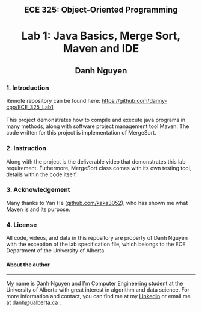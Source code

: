 <h2 align="center">ECE 325: Object-Oriented Programming</h2>
<h1 align="center">Lab 1: Java Basics, Merge Sort, Maven and IDE</h1>
<h2 align="center">Danh Nguyen</h2>

<h3> 1. Introduction </h3>
  <p>
    Remote repository can be found here: <a href="https://github.com/danny-cpp/ECE_325_Lab1">https://github.com/danny-cpp/ECE_325_Lab1</a></br></br>
    This project demonstrates how to compile and execute java programs in many methods, along with software project management tool Maven.
    The code written for this project is implementation of MergeSort.
  </p>
  
<h3> 2. Instruction </h3>
  <p>
    Along with the project is the deliverable video that demonstrates this lab requirement. Futhermore, MergeSort class comes with its own testing tool,
    details within the code itself.
  </p>
  
 <h3> 3. Acknowledgement </h3>
  <p>
    Many thanks to Yan He (<a href="github.com/kaka3052">github.com/kaka3052</a>), who has shown me what Maven is and its purpose.
  </p>
  
 <h3> 4. License </h3>
  <p>
    All code, videos, and data in this repository are property of Danh Nguyen with the exception of the lab specification file, which belongs to the
    ECE Department of the University of Alberta.
  </p>
  
  
  <h4>About the author</h4>
  
  ___
  <p> My name is Danh Nguyen and I'm Computer Engineering student at the University of Alberta with great interest in algorithm and data science. 
      For more information and contact, you can find me at my <a href="https://www.linkedin.com/in/danh-h-nguyen/">Linkedin</a> or email me at <a href="mailto:danh@ualberta.ca">danh@ualberta.ca</a> .
  
  
